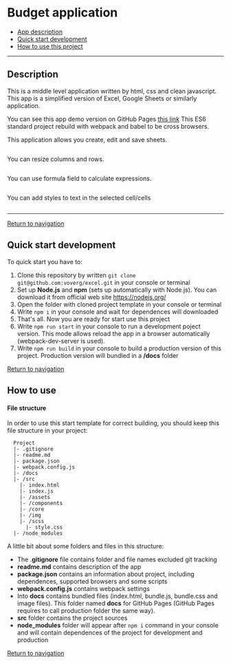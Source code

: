 # <a name='nav'>Budget application</a>

- [App description](#description)
- [Quick start development](#quickstart)
- [How to use this project](#howto)

---

## <a name='description'>Description</a>

This is a middle level application written by html, css and clean javascript.
This app is a simplified version of Excel, Google Sheets or similarly application.

You can see this app demo version on GitHub Pages [this link](https://voverg.github.io/excel/ 'See the excel app demo')
This ES6 standard project rebuild with webpack and babel to be cross browsers.

This application allows you create, edit and save sheets.

![]()

You can resize columns and rows.

![]()

You can use formula field to calculate expressions.

![]()

You can add styles to text in the selected cell/cells

![]()

-----

[Return to navigation](#nav)

## <a name='quickstart'>Quick start development</a>

To quick start you have to:

1. Clone this repository by written `git clone git@github.com:voverg/excel.git` in your console or terminal
2. Set up **Node.js** and **npm** (sets up automatically with Node.js). You can download it from official web site <https://nodejs.org/> 
3. Open the folder with cloned project template in your console or terminal
4. Write `npm i` in your console and wait for dependences will downloaded
5. That's all. Now you are ready for start use this project
6. Write `npm run start` in your console to run a development poject version. This mode allows reload the app in a browser automatically (webpack-dev-server is used).
7. Write `npm run build` in your console to build a production version of this project. Production version will bundled in a **/docs** folder 

[Return to navigation](#nav) 

## <a name='howto'>How to use</a>

#### File structure

In order to use this start template for correct building, you should keep this file structure in your project:

```
  Project
  |- .gitignore
  |- readme.md
  |- package.json
  |- webpack.config.js
  |- /docs
  |- /src
    |- index.html
    |- index.js
    |- /assets
    |- /components
    |- /core
    |- /img
    |- /scss
      |- style.css
  |- /node_modules
```

A little bit about some folders and files in this structure:

- The  .**gitignore** file contains folder and file names excluded git tracking
- **readme.md** contains description of the app
- **package.json** contains an information about project, including dependences, supported browsers and some scripts
- **webpack.config.js** contains webpack settings
- Into **docs** contains bundled files (index.html, bundle.js, bundle.css and image files). This folder named **docs** for GitHub Pages (GitHub Pages requires to call production folder the same way). 
- **src** folder contains the project sources
- **node_modules** folder will appear after `npm i` command in your console and will contain dependences of the project for development and production

[Return to navigation](#nav)

